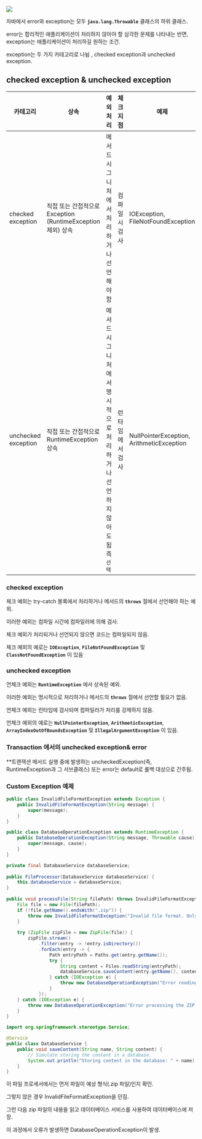 ![](https://www.baeldung.com/wp-content/uploads/2019/11/Throwable-3.png)  

자바에서 error와 exception는 모두 **`java.lang.Throwable`** 클래스의 하위 클래스.

error는 합리적인 애플리케이션이 처리하지 않아야 할 심각한 문제를 나타내는 반면, exception는 애플리케이션이 처리하길 원하는 조건.

exception는 두 가지 카테고리로 나뉨 , checked exception과 unchecked exception.

  
## checked exception & **unchecked exception**

| 카테고리 | 상속 | 예외 처리 | 체크 지점 | 예제 |
| --- | --- | --- | --- | --- |
| checked exception | 직접 또는 간접적으로 Exception (RuntimeException 제외) 상속 | 메서드 시그니처에서 처리하거나 선언해야 함 | 컴파일 시 검사 | IOException, FileNotFoundException |
| unchecked exception | 직접 또는 간접적으로 RuntimeException 상속 | 메서드 시그니처에서 명시적으로 처리하거나 선언하지 않아도 됨 즉 `선택` | 런타임에서 검사 | NullPointerException, ArithmeticException |

  

### checked exception

체크 예외는 try-catch 블록에서 처리하거나 메서드의 **`throws`** 절에서 선언해야 하는 예외.

이러한 예외는 컴파일 시간에 컴파일러에 의해 검사.

체크 예외가 처리되거나 선언되지 않으면 코드는 컴파일되지 않음.

체크 예외의 예로는 **`IOException`**, **`FileNotFoundException`** 및 **`ClassNotFoundException`** 이 있음

  
### unchecked exception

언체크 예외는 **`RuntimeException`** 에서 상속된 예외.

이러한 예외는 명시적으로 처리하거나 메서드의 **`throws`** 절에서 선언할 필요가 없음.

언체크 예외는 런타임에 검사되며 컴파일러가 처리를 강제하지 않음.

언체크 예외의 예로는 **`NullPointerException`**, **`ArithmeticException`**, **`ArrayIndexOutOfBoundsException`** 및 **`IllegalArgumentException`** 이 있음.


### Transaction 에서의 unchecked exception& error

**트랜잭션 메서드 실행 중에 발생하는 uncheckedException(즉, RuntimeException과 그 서브클래스) 또는 error는 default로 롤백 대상으로 간주됨.


### Custom Exception 예제

```java
public class InvalidFileFormatException extends Exception {
    public InvalidFileFormatException(String message) {
        super(message);
    }
}
```


```java
public class DatabaseOperationException extends RuntimeException {
    public DatabaseOperationException(String message, Throwable cause) {
        super(message, cause);
    }
}
```


```java
private final DatabaseService databaseService;  
  
public FileProcessor(DatabaseService databaseService) {  
    this.databaseService = databaseService;  
}  
  
public void processFile(String filePath) throws InvalidFileFormatException {  
    File file = new File(filePath);  
    if (!file.getName().endsWith(".zip")) {  
        throw new InvalidFileFormatException("Invalid file format. Only ZIP files are supported.");  
    }  
  
    try (ZipFile zipFile = new ZipFile(file)) {  
        zipFile.stream()  
            .filter(entry -> !entry.isDirectory())  
            .forEach(entry -> {  
                Path entryPath = Paths.get(entry.getName());  
                try {  
                    String content = Files.readString(entryPath);  
                    databaseService.saveContent(entry.getName(), content);  
                } catch (IOException e) {  
                    throw new DatabaseOperationException("Error reading file entry: " + entry.getName(), e);  
                }  
            });  
    } catch (IOException e) {  
        throw new DatabaseOperationException("Error processing the ZIP file.", e);  
    }  
}
```

```java
import org.springframework.stereotype.Service;

@Service
public class DatabaseService {
    public void saveContent(String name, String content) {
        // Simulate storing the content in a database.
        System.out.println("Storing content in the database: " + name);
    }
}

```

이 파일 프로세서에서는 먼저 파일이 예상 형식(.zip 파일)인지 확인. 

그렇지 않은 경우 InvalidFileFormatException을 던짐. 

그런 다음 zip 파일의 내용을 읽고 데이터베이스 서비스를 사용하여 데이터베이스에 저장. 

이 과정에서 오류가 발생하면 DatabaseOperationException이 발생.
